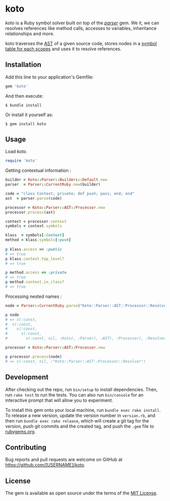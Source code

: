 # koto    

*koto* is a Ruby symbol solver built on top of the [*parser*](https://github.com/whitequark/parser) gem. We it, we can resolves references like method calls, accesses to variables, inheritance relationships and more.

koto traverses the [AST](https://github.com/whitequark/ast) of a given source code, stores nodes in a [symbol table for each scopes](https://en.wikipedia.org/wiki/Parent_pointer_tree#Use_in_compilers) and uses it to resolve references.

## Installation

Add this line to your application's Gemfile:

```ruby
gem 'koto'
```

And then execute:

    $ bundle install

Or install it yourself as:

    $ gem install koto

## Usage

Load *koto*.
```ruby
require 'koto'
```
Getting contextual information :
```ruby
builder = Koto::Parser::Builders::Default.new
parser  = Parser::CurrentRuby.new(builder)

code = "class Context; private; def push; pass; end; end"
ast  = parser.parse(code)                                                                         

processor = Koto::Parser::AST::Processor.new
processor.process(ast)

context = processor.context                                                                                                  
symbols = context.symbols

klass  = symbols[:Context]                                                                                                   
method = klass.symbols[:push]    
    
p klass.access == :public 
# => true
p klass.context.top_level? 
# => true

p method.access == :private 
# => true
p method.context.in_class? 
# => true
```
Processing nested names :
```ruby                                                            
node = Parser::CurrentRuby.parse("Koto::Parser::AST::Processor::Resolver")

p node                               
# => s(:const,
#  s(:const,
#    s(:const,
#      s(:const,
#        s(:const, nil, :Koto), :Parser), :AST), :Processor), :Resolver)

processor = Koto::Parser::AST::Processor.new

p processor.process(node)
# => s(:const, nil, :"Koto::Parser::AST::Processor::Resolver")
```

## Development

After checking out the repo, run `bin/setup` to install dependencies. Then, run `rake test` to run the tests. You can also run `bin/console` for an interactive prompt that will allow you to experiment.

To install this gem onto your local machine, run `bundle exec rake install`. To release a new version, update the version number in `version.rb`, and then run `bundle exec rake release`, which will create a git tag for the version, push git commits and the created tag, and push the `.gem` file to [rubygems.org](https://rubygems.org).

## Contributing

Bug reports and pull requests are welcome on GitHub at https://github.com/[USERNAME]/koto.

## License

The gem is available as open source under the terms of the [MIT License](https://opensource.org/licenses/MIT).
